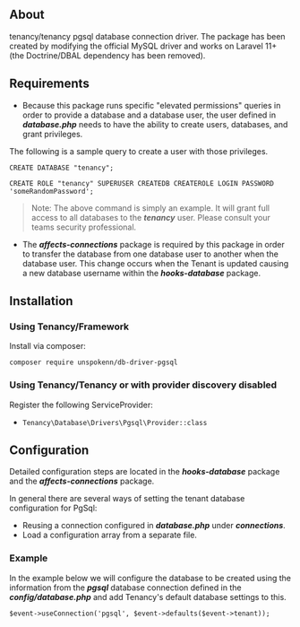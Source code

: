 ## About
tenancy/tenancy pgsql database connection driver. The package has been created by modifying the official MySQL driver and works on Laravel 11+ (the Doctrine/DBAL dependency has been removed).

## Requirements

- Because this package runs specific "elevated permissions" queries in order to provide a database and a database user, the user defined in ***database.php*** needs to have the ability to create users, databases, and grant privileges.

The following is a sample query to create a user with those privileges.

`CREATE DATABASE "tenancy";`

`CREATE ROLE "tenancy" SUPERUSER CREATEDB CREATEROLE LOGIN PASSWORD 'someRandomPassword';`

> Note: The above command is simply an example. It will grant full access to all databases to the ***tenancy*** user. Please consult your teams security professional.
- The ***affects-connections*** package is required by this package in order to transfer the database from one database user to another when the database user. This change occurs when the Tenant is updated causing a new database username within the ***hooks-database*** package.


## Installation
### Using Tenancy/Framework

Install via composer:

`composer require unspokenn/db-driver-pgsql`

### Using Tenancy/Tenancy or with provider discovery disabled

Register the following ServiceProvider:

- `Tenancy\Database\Drivers\Pgsql\Provider::class`

## Configuration

Detailed configuration steps are located in the ***hooks-database*** package and the ***affects-connections*** package.

In general there are several ways of setting the tenant database configuration for PgSql:

- Reusing a connection configured in ***database.php*** under ***connections***.
- Load a configuration array from a separate file.

### Example

In the example below we will configure the database to be created using the information from the ***pgsql*** database connection defined in the ***config/database.php*** and add Tenancy's default database settings to this.

`$event->useConnection('pgsql', $event->defaults($event->tenant));`